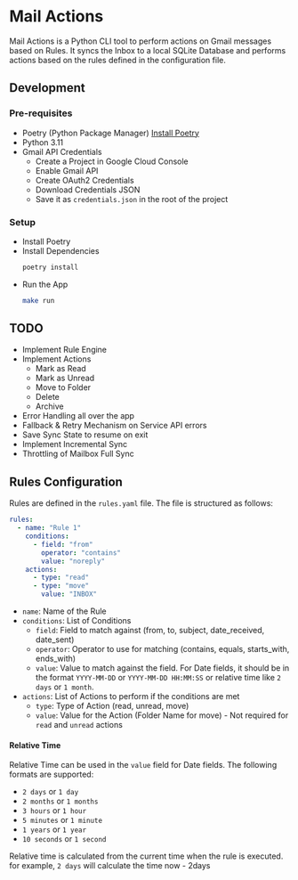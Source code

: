 # Mail Actions

Mail Actions is a Python CLI tool to perform actions on Gmail messages based on
Rules. It syncs the Inbox to a local SQLite Database and performs actions based
on the rules defined in the configuration file.

## Development

### Pre-requisites

- Poetry (Python Package Manager)
  [Install Poetry](https://python-poetry.org/docs/#installation)
- Python 3.11
- Gmail API Credentials
  - Create a Project in Google Cloud Console
  - Enable Gmail API
  - Create OAuth2 Credentials
  - Download Credentials JSON
  - Save it as `credentials.json` in the root of the project

### Setup

- Install Poetry
- Install Dependencies
  ```bash
  poetry install
  ```
- Run the App
  ```bash
  make run
  ```

## TODO

- Implement Rule Engine
- Implement Actions
  - Mark as Read
  - Mark as Unread
  - Move to Folder
  - Delete
  - Archive
- Error Handling all over the app
- Fallback & Retry Mechanism on Service API errors
- Save Sync State to resume on exit
- Implement Incremental Sync
- Throttling of Mailbox Full Sync

## Rules Configuration

Rules are defined in the `rules.yaml` file. The file is structured as follows:

```yaml
rules:
  - name: "Rule 1"
    conditions:
      - field: "from"
        operator: "contains"
        value: "noreply"
    actions:
      - type: "read"
      - type: "move"
        value: "INBOX"
```

- `name`: Name of the Rule
- `conditions`: List of Conditions
  - `field`: Field to match against (from, to, subject, date_received,
    date_sent)
  - `operator`: Operator to use for matching (contains, equals, starts_with,
    ends_with)
  - `value`: Value to match against the field. For Date fields, it should be in
    the format `YYYY-MM-DD` or `YYYY-MM-DD HH:MM:SS` or relative time like
    `2 days` or `1 month`.
- `actions`: List of Actions to perform if the conditions are met
  - `type`: Type of Action (read, unread, move)
  - `value`: Value for the Action (Folder Name for move) - Not required for
    `read` and `unread` actions

#### Relative Time

Relative Time can be used in the `value` field for Date fields. The following
formats are supported:

- `2 days` or `1 day`
- `2 months` or `1 months`
- `3 hours` or `1 hour`
- `5 minutes` or `1 minute`
- `1 years` or `1 year`
- `10 seconds` or `1 second`

Relative time is calculated from the current time when the rule is executed. for
example, `2 days` will calculate the time now - 2days
